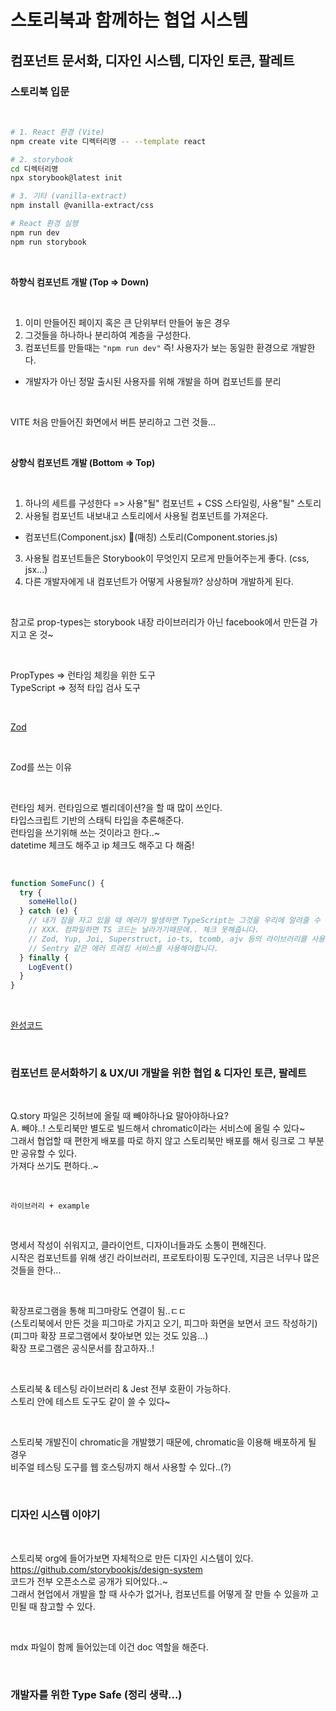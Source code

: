# 스토리북과 함께하는 협업 시스템

## 컴포넌트 문서화, 디자인 시스템, 디자인 토큰, 팔레트

### 스토리북 입문

<br>

```bash
# 1. React 환경 (Vite)
npm create vite 디렉터리명 -- --template react

# 2. storybook 
cd 디렉터리명
npx storybook@latest init

# 3. 기타 (vanilla-extract)
npm install @vanilla-extract/css

# React 환경 실행
npm run dev
npm run storybook
```

<br>

<b>하향식 컴포넌트 개발 (Top => Down)</b>

<br>

1. 이미 만들어진 페이지 혹은 큰 단위부터 만들어 놓은 경우
2. 그것들을 하나하나 분리하여 계층을 구성한다.
3. 컴포넌트를 만들때는 `"npm run dev"` 즉! 사용자가 보는 동일한 환경으로 개발한다.
  - 개발자가 아닌 정말 출시된 사용자를 위해 개발을 하며 컴포넌트를 분리

<br>

VITE 처음 만들어진 화면에서 버튼 분리하고 그런 것들...   

<br>

<b>상향식 컴포넌트 개발 (Bottom => Top)</b>

<br>

1. 하나의 세트를 구성한다 => 사용"될" 컴포넌트 + CSS 스타일링, 사용"될" 스토리
2. 사용될 컴포넌트 내보내고 스토리에서 사용될 컴포넌트를 가져온다.
  - 컴포넌트(Component.jsx) 🩷(매칭) 스토리(Component.stories.js)
3. 사용될 컴포넌트들은 Storybook이 무엇인지 모르게 만들어주는게 좋다. (css, jsx...)
4. 다른 개발자에게 내 컴포넌트가 어떻게 사용될까? 상상하며 개발하게 된다.

<br>

참고로 prop-types는 storybook 내장 라이브러리가 아닌 facebook에서 만든걸 가지고 온 것~   

<br>

PropTypes => 런타임 체킹을 위한 도구    
TypeScript => 정적 타입 검사 도구   

<br>

[Zod](https://zod.dev/)   

<br>

Zod를 쓰는 이유   

<br>

런타임 체커. 런타임으로 벨리데이션?을 할 때 많이 쓰인다.   
타입스크립트 기반의 스태틱 타입을 추론해준다.  
런타임을 쓰기위해 쓰는 것이라고 한다..~   
datetime 체크도 해주고 ip 체크도 해주고 다 해줌!    

<br>

```jsx
function SomeFunc() {
  try {
    someHello()
  } catch (e) {
    // 내가 잠을 자고 있을 때 에러가 발생하면 TypeScript는 그것을 우리에 알려줄 수 있을까?
    // XXX. 컴파일하면 TS 코드는 날라가기때문에.. 체크 못해줍니다.
    // Zod, Yup, Joi, Superstruct, io-ts, tcomb, ajv 등의 라이브러리를 사용해야하고
    // Sentry 같은 에러 트래킹 서비스를 사용해야합니다.
  } finally {
    LogEvent()
  }
}
```

<br>

[완성코드](https://github.com/dry-frontend/dry-design-system)

<br>

### 컴포넌트 문서화하기 & UX/UI 개발을 위한 협업 & 디자인 토큰, 팔레트

<br>

Q.story 파일은 깃허브에 올릴 때 빼야하나요 말아야하나요?    
A. 빼야..! 스토리북만 별도로 빌드해서 chromatic이라는 서비스에 올릴 수 있다~   
그래서 협업할 때 편한게 배포를 따로 하지 않고 스토리북만 배포를 해서 링크로 그 부분만 공유할 수 있다.   
가져다 쓰기도 편하다..~    

<br>

`라이브러리 + example`   

<br>

명세서 작성이 쉬워지고, 클라이언트, 디자이너들과도 소통이 편해진다.   
시작은 컴포넌트를 위해 생긴 라이브러리, 프로토타이핑 도구인데, 지금은 너무나 많은것들을 한다...  

<br>

확장프로그램을 통해 피그마랑도 연결이 됨..ㄷㄷ  
(스토리북에서 만든 것을 피그마로 가지고 오기, 피그마 화면을 보면서 코드 작성하기)  
(피그마 확장 프로그램에서 찾아보면 있는 것도 있음...)   
확장 프로그램은 공식문서를 참고하자..!    

<br>

스토리북 & 테스팅 라이브러리 & Jest 전부 호환이 가능하다.  
스토리 안에 테스트 도구도 같이 쓸 수 있다~   

<br>

스토리북 개발진이 chromatic을 개발했기 때문에, chromatic을 이용해 배포하게 될 경우   
비주얼 테스팅 도구를 웹 호스팅까지 해서 사용할 수 있다..(?)   

<br>

### 디자인 시스템 이야기

<br>

스토리북 org에 들어가보면 자체적으로 만든 디자인 시스템이 있다.   
https://github.com/storybookjs/design-system   
코드가 전부 오픈소스로 공개가 되어있다..~  
그래서 현업에서 개발을 할 때 사수가 없거나, 컴포넌트를 어떻게 잘 만들 수 있을까 고민될 때 참고할 수 있다.   

<br>

mdx 파일이 함께 들어있는데 이건 doc 역할을 해준다.   

<br>

### 개발자를 위한 Type Safe (정리 생략...)